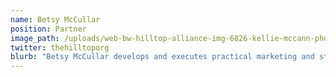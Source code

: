 ```yaml
---
name: Betsy McCullar
position: Partner
image_path: /uploads/web-bw-hilltop-alliance-img-6826-kellie-mccann-photography.jpg
twitter: thehilltoporg
blurb: "Betsy McCullar develops and executes practical marketing and strategy solutions for brands and businesses. Beginning her career in retail, Betsy left a boutique advertising and public relations firm for Forstmann, then the largest U.S.’ wool manufacturer, where she was director of strategic planning and communication. She began consulting more than a decade ago with the Jassin-O'Rourke Group, after Forstmann’s turnaround and emergence from bankruptcy. Her roster of clients has included brand owners and diversified manufacturers and associations across North America, Europe, Central America, Mexico and Asia. Recent focus has been on transactional due diligence, turnaround strategies and crisis communication.  Recent focus has largely been on working with a UK-based private equity group focused on investment opportunities where maximum long term value can be achieved by turning around under-performing brands and leveraging emerging market distribution. Email Betsy at betsy@hilltopalliance.com."
---
```

